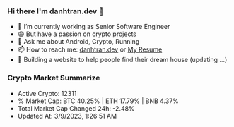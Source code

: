 ### Hi there I'm danhtran.dev 👋

- 🔭 I’m currently working as Senior Software Engineer
- 😄 But have a passion on crypto projects
- 💬 Ask me about Android, Crypto, Running 
- 📫 How to reach me: <a href="https://danhtran.dev" target="_blank">danhtran.dev</a> or <a href="Dan-Resume.pdf" target="_blank">My Resume</a>
- 🌱 Building a website to help people find their dream house (updating ...)

### Crypto Market Summarize
- Active Crypto: 12311
- % Market Cap: BTC 40.25% | ETH 17.79% | BNB 4.37%
- Total Market Cap Changed 24h: -2.48%
- Updated At: 3/9/2023, 1:26:51 AM
